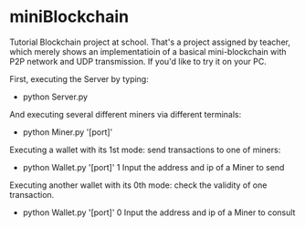 # miniBlockchain
Tutorial Blockchain project at school.
That's a project assigned by teacher, which merely shows an implementatioin of a basical mini-blockchain with P2P network and UDP transmission.
If you'd like to try it on your PC.

First, executing the Server by typing:

- python Server.py

And executing several different miners via different terminals:

- python Miner.py '[port]'

Executing a wallet with its 1st mode:  send transactions to one of miners:

- python Wallet.py '[port]' 1
Input the address and ip of a Miner to send

Executing another wallet with its 0th mode: check the validity of one transaction.

- python Wallet.py '[port]' 0
Input the address and ip of a Miner to consult
